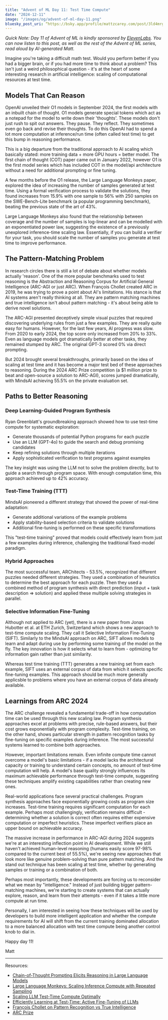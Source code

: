 ```yaml
---
title: "Advent of ML Day 11: Test Time Compute"
date: "2024-12-11"
image: "/images/og/advent-of-ml-day-11.png"
bluesky_post_uri: “https://bsky.app/profile/mattzcarey.com/post/3ld4mrgrmr22s”
---
```


_Quick Note: Day 11 of Advent of ML is kindly sponsored by [ElevenLabs](https://elevenlabs.io/mattzcarey). You can now listen to this post, as well as the rest of the Advent of ML series, read aloud by AI-generated Matt._

Imagine you're taking a difficult math test. Would you perform better if you had a bigger brain, or if you had more time to think about a problem? This isn't just a weird philosophical question - it's at the heart of some interesting research in artificial intelligence: scaling of computational resources at test time.

## Models That Can Reason

OpenAI unveiled their O1 models in September 2024, the first models with an inbuilt chain of thought. O1 models generate special tokens which act as a notepad for the model to write down their 'thoughts'. These models don't just rush to spit out answers. They pause. They reflect. They sometimes even go back and revise their thoughts. To do this OpenAI had to spend a lot more computation at inference/run time (often called test time) to get this bump in reasoning performance.

This is a big departure from the traditional approach to AI scaling which basically stated: more training data + more GPU hours = better model. The first chain of thought (COT) paper came out in January 2022, however O1 is the first model series which has included COT in the model/api architecture without a need for additional prompting or fine tuning.

A few months before the O1 release, the Large Language Monkeys paper, explored the idea of increasing the number of samples generated at test time. Using a formal verification process to validate the solutions, they found increases from 15.9% with one sample to 56% with 250 samples on the SWE-Bench-Lite benchmark (a popular programming benchmark), beating the previous state of the art of 43%.

Large Language Monkeys also found that the relationship between coverage and the number of samples is log-linear and can be modelled with an exponentiated power law, suggesting the existence of a previously unexplored inference-time scaling law. Essentially, if you can build a verifier for your task, you should scale the number of samples you generate at test time to improve performance.

## The Pattern-Matching Problem

In research circles there is still a lot of debate about whether models actually 'reason'. One of the more popular benchmarks used to test reasoning is the Abstraction and Reasoning Corpus for Artificial General Intelligence (ARC-AGI or just ARC). When François Chollet created ARC in 2019, he was trying to prove a point about AI's limitations. His stance is that AI systems aren't really thinking at all. They are pattern matching machines and true intelligence isn't about pattern matching - it's about being able to derive novel solutions.

The ARC-AGI presented deceptively simple visual puzzles that required discovering underlying rules from just a few examples. They are really quite easy for humans. However, for the last few years, AI progress was slow. From 2020 to early 2024, the top score only increased from 20% to 33%. Even as language models got dramatically better at other tasks, they remained stumped by ARC. The original GPT-3 scored 0% via direct prompting.

But 2024 brought several breakthroughs, primarily based on the idea of scaling at test time and it has become a major test bed of these approaches to reasoning. During the 2024 ARC Prize competition (a $1 million prize to beat and open-source a solution to ARC-AGI), scores jumped dramatically, with MindsAI achieving 55.5% on the private evaluation set.

## Paths to Better Reasoning

### Deep Learning-Guided Program Synthesis

Ryan Greenblatt's groundbreaking approach showed how to use test-time compute for systematic exploration:

- Generate thousands of potential Python programs for each puzzle
- Use an LLM (GPT-4o) to guide the search and debug promising candidates
- Keep refining solutions through multiple iterations
- Apply sophisticated verification to test programs against examples

The key insight was using the LLM not to solve the problem directly, but to guide a search through program space. With enough computation time, this approach achieved up to 42% accuracy.

### Test-Time Training (TTT)

MindsAI pioneered a different strategy that showed the power of real-time adaptation:

- Generate additional variations of the example problems
- Apply stability-based selection criteria to validate solutions
- Additional fine-tuning is performed on these specific transformations

This "test-time training" proved that models could effectively learn from just a few examples during inference, challenging the traditional fixed-model paradigm.

### Hybrid Approaches

The most successful team, ARChitects - 53.5%, recognized that different puzzles needed different strategies. They used a combination of heuristics to determine the best approach for each puzzle. Then they used a combined method of program synthesis with direct prediction (input + task description => solution) and applied these multiple solving strategies in parallel.

### Selective Information Fine-Tuning

Although not applied to ARC (yet), there is a new paper from Jonas Hubotter et al. at ETH Zurich, Switzerland which shows a new approach to test-time compute scaling. They call it Selective Information Fine-Tuning (SIFT). Similarly to the MindsAI approach on ARC, SIFT allows models to learn and adapt during use by performing some training of the model on the fly. The key innovation is how it selects what to learn from - optimizing for information gain rather than just similarity.

Whereas test time training (TTT) generates a new training set from each example, SIFT uses an external corpus of data from which it selects specific fine-tuning examples. This approach should be much more generally applicsble to problems where you have an external corpus of data already available.

## Learnings from ARC 2024

The ARC challenge revealed a fundamental trade-off in how computation time can be used through this new scaling law. Program synthesis approaches excel at problems with precise, rule-based answers, but their cost grows exponentially with program complexity. Test-time training, on the other hand, shows particular strength in pattern recognition tasks by fine-tuning on specific examples during inference. The most successful systems learned to combine both approaches.

However, important limitations remain. Even infinite compute time cannot overcome a model's basic limitations - if a model lacks the architectural capacity or training to understand certain concepts, no amount of test-time computation will help. A model's base quality strongly influences its maximum achievable performance through test-time compute, suggesting these techniques amplify existing capabilities rather than creating new ones.

Real-world applications face several practical challenges. Program synthesis approaches face exponentially growing costs as program size increases. Test-time training requires significant computation for each example. Perhaps most challengingly, verification remains difficult - determining whether a solution is correct often requires either expensive computation or imperfect heuristics. These imperfect verifiers place an upper bound on achievable accuracy.

The massive increase in performance in ARC-AGI during 2024 suggests we're at an interesting inflection point in AI development. While we still haven't achieved human-level reasoning (humans easily score 97-98% compared to the current best of 55.5%), we're seeing new approaches that look more like genuine problem-solving than pure pattern matching. And the stand out technique has been scaling at test time, whether by generating samples or training or a combination of both.

Perhaps most importantly, these developments are forcing us to reconsider what we mean by "intelligence." Instead of just building bigger pattern-matching machines, we're starting to create systems that can actually explore, reason, and learn from their attempts - even if it takes a little more compute at run time.

Personally, I am interested in seeing how these techniques will be used by developers to build more intelligent application and whether the compute requirements for AI will shift from the current training dominated allocation to a more balanced allocation with test time compute being another control knob to dial in.

Happy day 11!

Matt

---

Resources:

- [Chain-of-Thought Prompting Elicits Reasoning in Large Language Models](https://arxiv.org/abs/2201.11903)
- [Large Language Monkeys: Scaling Inference Compute with Repeated Sampling](https://arxiv.org/abs/2407.21787)
- [Scaling LLM Test-Time Compute Optimally](https://arxiv.org/abs/2408.03314)
- [Efficiently Learning at Test-Time: Active Fine-Tuning of LLMs](https://arxiv.org/pdf/2410.08020.pdf)
- [François Chollet on Pattern Recognition vs True Intelligence](https://www.youtube.com/watch?v=JTU8Ha4Jyfc)
- [ARC Prize](https://www.arcprize.org)
